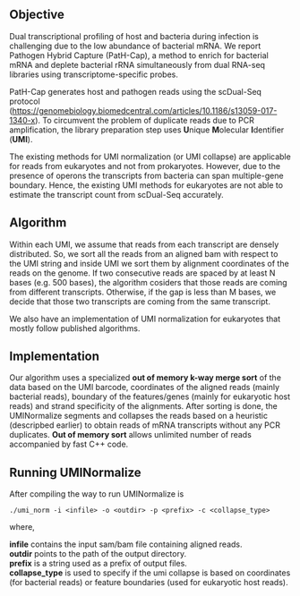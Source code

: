 ## Objective
Dual transcriptional profiling of host and bacteria during infection is challenging due to the low abundance of bacterial mRNA. We report Pathogen Hybrid Capture (PatH-Cap), a method to enrich for bacterial mRNA and deplete bacterial rRNA simultaneously from dual RNA-seq libraries using transcriptome-specific probes. 

PatH-Cap generates host and pathogen reads using the scDual-Seq protocol (https://genomebiology.biomedcentral.com/articles/10.1186/s13059-017-1340-x). To circumvent the problem of duplicate reads due to PCR amplification, the library preparation step uses <b>U</b>nique <b>M</b>olecular <b>I</b>dentifier (<b>UMI</b>). 

The existing methods for UMI normalization (or UMI collapse) are applicable for reads from eukaryotes and not from prokaryotes. However, due to the presence of operons the transcripts from bacteria can span multiple-gene boundary. Hence, the existing UMI methods for eukaryotes are not able to estimate the transcript count from scDual-Seq accurately. 

## Algorithm
Within each UMI, we assume that reads from each transcript are densely distributed. So, we sort all the reads from an aligned bam with respect to the UMI string and inside UMI we sort them by alignment coordinates of the reads on the genome. If two consecutive reads are spaced by at least N bases (e.g. 500 bases), the algorithm cosiders that those reads are coming from different transcripts. Otherwise, if the gap is less than M bases, we decide that those two transcripts are coming from the same transcript.

We also have an implementation of UMI normalization for eukaryotes that mostly follow published algorithms.

## Implementation
Our algorithm uses a specialized <b>out of memory k-way merge sort</b> of the data based on the UMI barcode, coordinates of the aligned reads (mainly bacterial reads), boundary of the features/genes (mainly for eukaryotic host reads) and strand specificity of the alignments. After sorting is done, the UMINormalize segments and collapses the reads based on a heuristic (descripbed earlier) to obtain reads of mRNA transcripts without any PCR duplicates. <b>Out of memory sort</b> allows unlimited number of reads accompanied by fast C++ code.

## Running UMINormalize
After compiling the way to run UMINormalize is
```
./umi_norm -i <infile> -o <outdir> -p <prefix> -c <collapse_type>
```
where, 

<b>infile</b> contains the input sam/bam file containing aligned reads.<br>
<b>outdir</b> points to the path of the output directory.<br>
<b>prefix</b> is a string used as a prefix of output files.<br>
<b>collapse_type</b> is used to specify if the umi collapse is based on coordinates (for bacterial reads) or feature boundaries (used for eukaryotic host reads).


 
